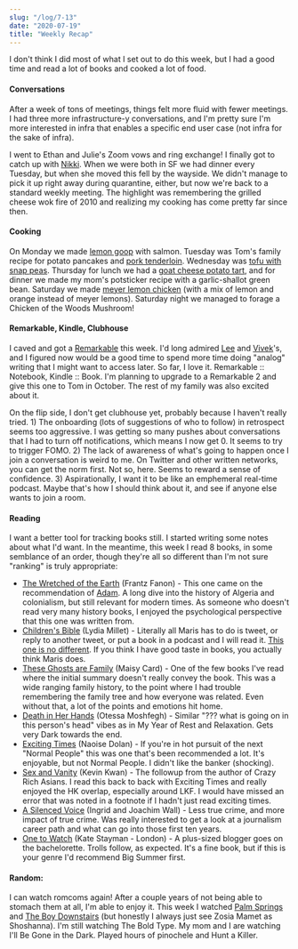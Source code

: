 ```yaml
---
slug: "/log/7-13"
date: "2020-07-19"
title: "Weekly Recap"
---
```


I don't think I did most of what I set out to do this week, but I had a good time and read a lot of books and cooked a lot of food.

#### Conversations

After a week of tons of meetings, things felt more fluid with fewer meetings. I had three more infrastructure-y conversations, and I'm pretty sure I'm more interested in infra that enables a specific end user case (not infra for the sake of infra). 

I went to Ethan and Julie's Zoom vows and ring exchange! I finally got to catch up with [Nikki](http://twitter.com/nkkl). When we were both in SF we had dinner every Tuesday, but when she moved this fell by the wayside. We didn't manage to pick it up right away during quarantine, either, but now we're back to a standard weekly meeting. The highlight was remembering the grilled cheese wok fire of 2010 and realizing my cooking has come pretty far since then.

#### Cooking

On Monday we made [lemon goop](https://cooking.nytimes.com/recipes/1021129-lemon-goop-and-vinaigrette?action=click&module=RecipeBox&pgType=recipebox-page&region=recently-viewed&rank=0) with salmon. Tuesday was Tom's family recipe for potato pancakes and [pork tenderloin](https://cooking.nytimes.com/recipes/10080-mustard-glazed-pork-tenderloin?action=click&module=RecipeBox&pgType=recipebox-page&region=recently-viewed&rank=19). Wednesday was [tofu with snap peas](https://cooking.nytimes.com/recipes/1021200-crispy-tofu-with-cashews-and-blistered-snap-peas?action=click&module=RecipeBox&pgType=recipebox-page&region=recently-viewed&rank=18). Thursday for lunch we had a [goat cheese potato tart](https://cooking.nytimes.com/recipes/1020058-potato-tart-with-goat-cheese-and-thyme?action=click&module=RecipeBox&pgType=recipebox-page&region=recently-viewed&rank=17), and for dinner we made my mom's potsticker recipe with a garlic-shallot green bean. Saturday we made [meyer lemon chicken](https://cooking.nytimes.com/recipes/12312-sauteed-chicken-with-meyer-lemon?action=click&module=RecipeBox&pgType=recipebox-page&region=recently-viewed&rank=1) (with a mix of lemon and orange instead of meyer lemons). Saturday night we managed to forage a Chicken of the Woods Mushroom!

#### Remarkable, Kindle, Clubhouse

I caved and got a [Remarkable](https://remarkable.com/) this week. I'd long admired [Lee](https://twitter.com/terronk) and [Vivek](https://twitter.com/theVSaraswat)'s, and I figured now would be a good time to spend more time doing "analog" writing that I might want to access later. So far, I love it. Remarkable :: Notebook, Kindle :: Book. I'm planning to upgrade to a Remarkable 2 and give this one to Tom in October. The rest of my family was also excited about it. 

On the flip side, I don't get clubhouse yet, probably because I haven't really tried. 1) The onboarding (lots of suggestions of who to follow) in retrospect seems too aggressive. I was getting so many pushes about conversations that I had to turn off notifications, which means I now get 0. It seems to try to trigger FOMO. 2) The lack of awareness of what's going to happen once I join a conversation is weird to me. On Twitter and other written networks, you can get the norm first. Not so, here. Seems to reward a sense of confidence. 3) Aspirationally, I want it to be like an emphemeral real-time podcast. Maybe that's how I should think about it, and see if anyone else wants to join a room.

#### Reading

I want a better tool for tracking books still. I started writing some notes about what I'd want. In the meantime, this week I read 8 books, in some semblance of an order, though they're all so different than I'm not sure "ranking" is truly appropriate:

- [The Wretched of the Earth](https://www.goodreads.com/book/show/66933.The_Wretched_of_the_Earth?ac=1&from_search=true&qid=KVFkOh5xOT&rank=1) (Frantz Fanon) - This one came on the recommendation of [Adam](https://twitter.com/TheHonorableAT). A long dive into the history of Algeria and colonialism, but still relevant for modern times. As someone who doesn't read very many history books, I enjoyed the psychological perspective that this one was written from.
- [Children's Bible](https://www.goodreads.com/book/show/53122391-a-children-s-bible?from_search=true&from_srp=true&qid=w0CeBkfSGD&rank=1) (Lydia Millet) - Literally all Maris has to do is tweet, or reply to another tweet, or put a book in a podcast and I will read it. [This one is no different](https://twitter.com/mariskreizman/status/1283031543351595010). If you think I have good taste in books, you actually think Maris does.
- [These Ghosts are Family](https://www.goodreads.com/book/show/51780160-these-ghosts-are-family?from_search=true&from_srp=true&qid=iBFyvzBpuE&rank=1) (Maisy Card) - One of the few books I've read where the initial summary doesn't really convey the book. This was a wide ranging family history, to the point where I had trouble remembering the family tree and how everyone was related. Even without that, a lot of the points and emotions hit home.
- [Death in Her Hands](https://www.goodreads.com/book/show/52878453-death-in-her-hands?ac=1&from_search=true&qid=mUaGlGGKAh&rank=1) (Otessa Moshfegh) - Similar "??? what is going on in this person's head" vibes as in My Year of Rest and Relaxation. Gets very Dark towards the end.
- [Exciting Times](https://www.goodreads.com/book/show/50175419-exciting-times?from_search=true&from_srp=true&qid=jQlwpJlQo5&rank=1) (Naoise Dolan) - If you're in hot pursuit of the next "Normal People" this was one that's been recommended a lot. It's enjoyable, but not Normal People. I didn't like the banker (shocking).
- [Sex and Vanity](https://www.goodreads.com/book/show/52064314-sex-and-vanity?from_search=true&from_srp=true&qid=xxZzwm7esP&rank=1) (Kevin Kwan) - The followup from the author of Crazy Rich Asians. I read this back to back with Exciting Times and really enjoyed the HK overlap, especially around LKF. I would have missed an error that was noted in a footnote if I hadn't just read exciting times.
- [A Silenced Voice](https://www.goodreads.com/book/show/40848285-boken-om-kim-wall?from_search=true&from_srp=true&qid=w9DkRzgK7k&rank=1) (Ingrid and Joachim Wall) - Less true crime, and more impact of true crime. Was really interested to get a look at a journalism career path and what can go into those first ten years. 
- [One to Watch](https://www.goodreads.com/book/show/53103895-one-to-watch?from_search=true&from_srp=true&qid=Mij7BZLAHp&rank=1) (Kate Stayman - London) - A plus-sized blogger goes on the bachelorette. Trolls follow, as expected. It's a fine book, but if this is your genre I'd recommend Big Summer first.

#### Random:

I can watch romcoms again! After a couple years of not being able to stomach them at all, I'm able to enjoy it. This week I watched [Palm Springs](https://www.hulu.com/movie/palm-springs-f70dfd4d-dbfb-46b8-abb3-136c841bba11) and [The Boy Downstairs](https://www.hulu.com/movie/the-boy-downstairs-d245c3c0-dcab-456c-9f56-689f083e6c51) (but honestly I always just see Zosia Mamet as Shoshanna). I'm still watching The Bold Type. My mom and I are watching I'll Be Gone in the Dark. Played hours of pinochele and Hunt a Killer.